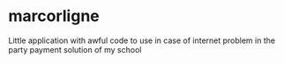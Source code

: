 # marcorligne
Little application with awful code to use in case of internet problem in the party payment solution of my school
